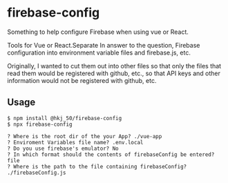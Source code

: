 # firebase-config
Something to help configure Firebase when using vue or React.

Tools for Vue or React.Separate In answer to the question,
Firebase configuration into environment variable files and firebase.js, etc.

Originally, I wanted to cut them out into other files so that only the files that read them would be registered with github, etc., so that API keys and other information would not be registered with github, etc.

## Usage
```shell
$ npm install @hkj_50/firebase-config
$ npx firebase-config

? Where is the root dir of the your App? ./vue-app
? Enviroment Variables file name? .env.local
? Do you use firebase's emulator? No
? In which format should the contents of firebaseConfig be entered? file
? Where is the path to the file containing firebaseConfig? ./firebaseConfig.js
```

